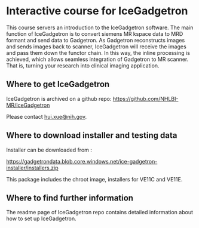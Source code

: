 # Interactive course for IceGadgetron

This course servers an introduction to the IceGadgetron software. The main function of IceGadgetron is to convert siemens MR kspace data to MRD formant and send data to Gadgetron. As Gadgetron reconstructs images and sends images back to scanner, IceGadgetron will receive the images and pass them down the functor chain. In this way, the inline processing is achieved, which allows seamless integration of Gadgetron to MR scanner. That is, turning your research into clinical imaging application.

## Where to get IceGadgetron

IceGadgetron is archived on a github repo: https://github.com/NHLBI-MR/IceGadgetron

Please contact hui.xue@nih.gov.

## Where to download installer and testing data

Installer can be downloaded from :

https://gadgetrondata.blob.core.windows.net/ice-gadgetron-installer/installers.zip

This package includes the chroot image, installers for VE11C and VE11E.

## Where to find further information

The readme page of IceGadgetron repo contains detailed information about how to set up IceGadgetron. 
